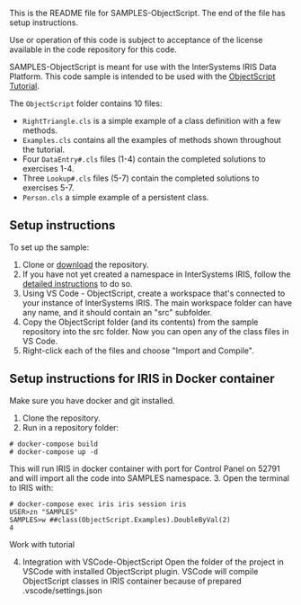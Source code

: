 
This is the README file for SAMPLES-ObjectScript. The end of the file has setup instructions.

Use or operation of this code is subject to acceptance of the license available in the code repository for this code.

SAMPLES-ObjectScript is meant for use with the InterSystems IRIS Data Platform.  This code sample is intended to be used with the  [ObjectScript Tutorial](http://docs.intersystems.com/irislatest/csp/docbook/DocBook.UI.Page.cls?KEY=TOS_Preface).

The `ObjectScript` folder contains 10 files:

* `RightTriangle.cls` is a simple example of a class definition with a few methods.
* `Examples.cls` contains all the examples of methods shown throughout the tutorial.
* Four `DataEntry#.cls` files (1-4) contain the completed solutions to exercises 1-4.
* Three `Lookup#.cls` files (5-7) contain the completed solutions to exercises 5-7.
* `Person.cls` a simple example of a persistent class.

## Setup instructions
To set up the sample:

1. Clone or [download](http://docs.intersystems.com/irislatest/csp/docbook/DocBook.UI.Page.cls?KEY=asamples) the repository.
2. If you have not yet created a namespace in InterSystems IRIS, follow the [detailed instructions](http://docs.intersystems.com/irislatest/csp/docbook/DocBook.UI.Page.cls?KEY=GSA_config_namespace_create) to do so.
3. Using VS Code - ObjectScript, create a workspace that's connected to your instance of InterSystems IRIS. The main workspace folder can have any name, and it should contain an "src" subfolder.
4. Copy the ObjectScript folder (and its contents) from the sample repository into the src folder. Now you can open any of the class files in VS Code.
5. Right-click each of the files and choose "Import and Compile".

## Setup instructions for IRIS in Docker container

Make sure you have docker and git installed.
1. Clone the repository.
2. Run in a repository folder:
```
# docker-compose build
# docker-compose up -d
```
This will run IRIS in docker container with port for Control Panel on 52791 
and will import all the code into SAMPLES namespace.
3. Open the terminal to IRIS with:
```
# docker-compose exec iris iris session iris
USER>zn "SAMPLES"
SAMPLES>w ##class(ObjectScript.Examples).DoubleByVal(2)
4
```
Work with tutorial

4. Integration with VSCode-ObjectScript
Open the folder of the project in VSCode with installed ObjectScript plugin.
VSCode will compile ObjectScript classes in IRIS container because of prepared .vscode/settings.json
